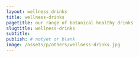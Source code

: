 ```yaml
---
layout: wellness_drinks
title: wellness-drinks
pagetitle: our range of botanical healthy drinks
slugtitle: wellness-drinks
subtitle: 
publish: # notyet or blank
image: /assets/p/others/wellness-drinks.jpg
---
```


